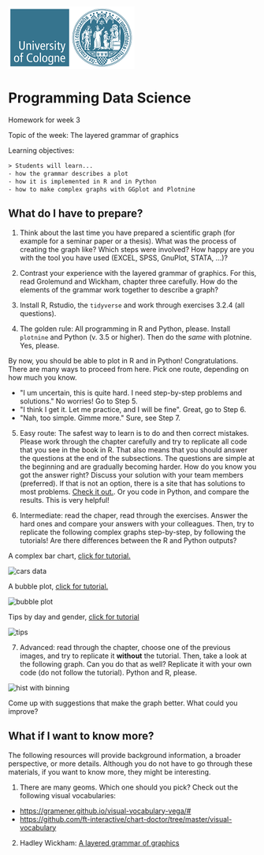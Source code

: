 ![uzk_logo](../uzk.png)

# Programming Data Science

Homework for week 3

Topic of the week: The layered grammar of graphics

Learning objectives:

```text
> Students will learn...
- how the grammar describes a plot
- how it is implemented in R and in Python
- how to make complex graphs with GGplot and Plotnine
```

## What do I have to prepare?

1. Think about the last time you have prepared a scientific graph (for example for a seminar paper or a thesis). What was the process of creating the graph like? Which steps were involved? How happy are you with the tool you have used (EXCEL, SPSS, GnuPlot, STATA, ...)?  

2. Contrast your experience with the layered grammar of graphics. For this, read Grolemund and Wickham, chapter three carefully. How do the elements of the grammar work together to describe a graph? 

3. Install R, Rstudio, the `tidyverse` and work through exercises 3.2.4 (all questions). 

4. The golden rule: All programming in R and Python, please. Install `plotnine` and Python (v. 3.5 or higher). Then do the _same_ with plotnine. Yes, please.

By now, you should be able to plot in R and in Python! Congratulations. There are many ways to proceed from here. Pick one route, depending on how much you know.

* "I um uncertain, this is quite hard. I need step-by-step problems and solutions." No worries! Go to Step 5.
* "I think I get it. Let me practice, and I will be fine". Great, go to Step 6. 
* "Nah, too simple. Gimme more." Sure, see Step 7. 

5. Easy route: The safest way to learn is to do and then correct mistakes. Please work through the chapter carefully and try to replicate all code that you see in the book in R. That also means that you should answer the questions at the end of the subsections. The questions are simple at the beginning and are gradually becoming harder. How do you know you got the answer right? Discuss your solution with your team members (preferred). If that is not an option, there is a site that has solutions to most problems. [Check it out.](https://jrnold.github.io/r4ds-exercise-solutions/). Or you code in Python, and compare the results. This is very helpful!

6. Intermediate: read the chaper, read through the exercises. Answer the hard ones and compare your answers with your colleagues. Then, try to replicate the following complex graphs step-by-step, by following the tutorials! Are there differences between the R and Python outputs?

A complex bar chart, [click for tutorial.](http://r-statistics.co/Top50-Ggplot2-Visualizations-MasterList-R-Code.html) 

![cars data](http://r-statistics.co/screenshots/ggplot_masterlist_34.png)

A bubble plot, [click for tutorial.](http://t-redactyl.io/blog/2016/02/creating-plots-in-r-using-ggplot2-part-6-weighted-scatterplots.html)

![bubble plot](http://t-redactyl.io/figure/wscatter_finalgraph-1.png)

Tips by day and gender, [click for tutorial](http://www.cookbook-r.com/Graphs/Facets_(ggplot2)/)

![tips](http://www.cookbook-r.com/Graphs/Facets_(ggplot2)/figure/unnamed-chunk-6-1.png)

7. Advanced: read through the chapter, choose one of the previous images, and try to replicate it __without__ the tutorial. Then, take a look at the following graph. Can you do that as well? Replicate it with your own code (do not follow the tutorial). Python and R, please. 

![hist with binning](http://r-statistics.co/screenshots/ggplot_masterlist_19.png)

Come up with suggestions that make the graph better. What could you improve?

## What if I want to know more?

The following resources will provide background information, a broader perspective, or more details. Although you do not have to go through these materials, if you want to know more, they might be interesting.

1. There are many geoms. Which one should you pick? Check out the following visual vocabularies:

* https://gramener.github.io/visual-vocabulary-vega/#
* https://github.com/ft-interactive/chart-doctor/tree/master/visual-vocabulary

2. Hadley Wickham: [A layered grammar of graphics](https://vita.had.co.nz/papers/layered-grammar.html)

